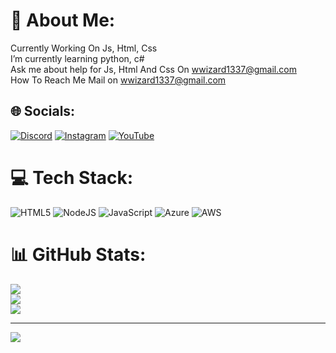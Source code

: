 # 💫 About Me:
Currently Working On Js, Html, Css<br>I’m currently learning python, c#<br>Ask me about help for Js, Html And Css On wwizard1337@gmail.com<br>How To Reach Me Mail on wwizard1337@gmail.com


## 🌐 Socials:
[![Discord](https://img.shields.io/badge/Discord-%237289DA.svg?logo=discord&logoColor=white)](https://discord.gg/discord.gg/1950) [![Instagram](https://img.shields.io/badge/Instagram-%23E4405F.svg?logo=Instagram&logoColor=white)](https://instagram.com/ruzgarsanto) [![YouTube](https://img.shields.io/badge/YouTube-%23FF0000.svg?logo=YouTube&logoColor=white)](https://youtube.com/@wizardgodtier) 

# 💻 Tech Stack:
![HTML5](https://img.shields.io/badge/html5-%23E34F26.svg?style=for-the-badge&logo=html5&logoColor=white) ![NodeJS](https://img.shields.io/badge/node.js-6DA55F?style=for-the-badge&logo=node.js&logoColor=white) ![JavaScript](https://img.shields.io/badge/javascript-%23323330.svg?style=for-the-badge&logo=javascript&logoColor=%23F7DF1E) ![Azure](https://img.shields.io/badge/azure-%230072C6.svg?style=for-the-badge&logo=microsoftazure&logoColor=white) ![AWS](https://img.shields.io/badge/AWS-%23FF9900.svg?style=for-the-badge&logo=amazon-aws&logoColor=white)
# 📊 GitHub Stats:
![](https://github-readme-stats.vercel.app/api?username=wizardsavage&theme=dark&hide_border=false&include_all_commits=false&count_private=false)<br/>
![](https://github-readme-streak-stats.herokuapp.com/?user=wizardsavage&theme=dark&hide_border=false)<br/>
![](https://github-readme-stats.vercel.app/api/top-langs/?username=wizardsavage&theme=dark&hide_border=false&include_all_commits=false&count_private=false&layout=compact)

---
[![](https://visitcount.itsvg.in/api?id=wizardsavage&icon=0&color=0)](https://visitcount.itsvg.in)

<!-- Proudly created with GPRM ( https://gprm.itsvg.in ) -->
